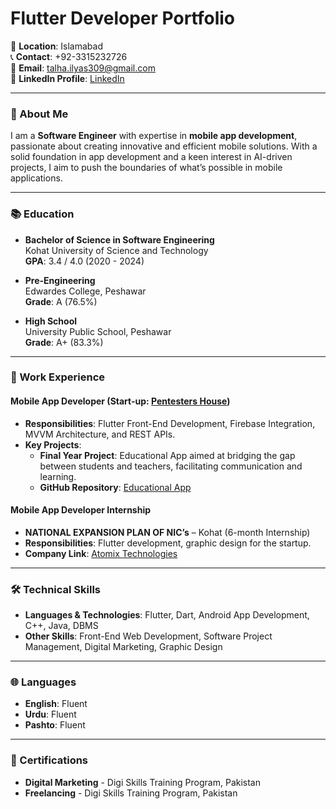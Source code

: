 #  Flutter Developer Portfolio

📍 **Location**: Islamabad  
📞 **Contact**: +92-3315232726  
📧 **Email**: [talha.ilyas309@gmail.com](mailto:talha.ilyas309@gmail.com)  
🔗 **LinkedIn Profile**: [LinkedIn](https://www.linkedin.com/in/talha-ilyas-dev)  

---

### 👋 About Me

I am a **Software Engineer** with expertise in **mobile app development**, passionate about creating innovative and efficient mobile solutions. With a solid foundation in app development and a keen interest in AI-driven projects, I aim to push the boundaries of what’s possible in mobile applications.

---

### 📚 Education

- **Bachelor of Science in Software Engineering**  
  Kohat University of Science and Technology  
  **GPA**: 3.4 / 4.0 (2020 - 2024)

- **Pre-Engineering**  
  Edwardes College, Peshawar  
  **Grade**: A (76.5%)

- **High School**  
  University Public School, Peshawar  
  **Grade**: A+ (83.3%)

---

### 💼 Work Experience

#### Mobile App Developer (Start-up: [Pentesters House](https://nep.pitb.gov.pk/node/571))
- **Responsibilities**: Flutter Front-End Development, Firebase Integration, MVVM Architecture, and REST APIs.
- **Key Projects**:
  - **Final Year Project**: Educational App aimed at bridging the gap between students and teachers, facilitating communication and learning.
  - **GitHub Repository**: [Educational App](https://github.com/Talhailyas309/MyEducationalApp)

#### Mobile App Developer Internship
- **NATIONAL EXPANSION PLAN OF NIC’s** – Kohat (6-month Internship)
- **Responsibilities**: Flutter development, graphic design for the startup.
- **Company Link**: [Atomix Technologies](https://www.linkedin.com/company/atomixtechnologies)

---

### 🛠️ Technical Skills

- **Languages & Technologies**: Flutter, Dart, Android App Development, C++, Java, DBMS
- **Other Skills**: Front-End Web Development, Software Project Management, Digital Marketing, Graphic Design

---

### 🌐 Languages

- **English**: Fluent
- **Urdu**: Fluent
- **Pashto**: Fluent

---

### 📜 Certifications

- **Digital Marketing** - Digi Skills Training Program, Pakistan
- **Freelancing** - Digi Skills Training Program, Pakistan

